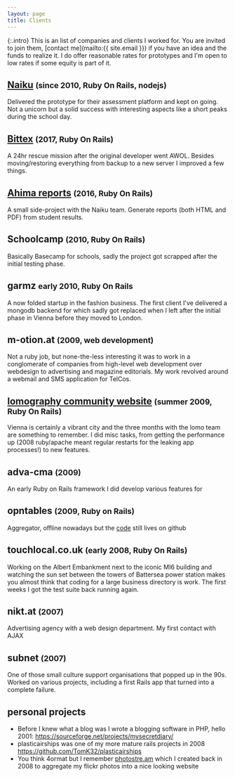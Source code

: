 ```yaml
---
layout: page
title: Clients
---
```


{:.intro}
  This is an list of companies and clients I worked for. You are invited to join them,
  [contact me](mailto:{{ site.email }}) if you have an idea and the funds to realize it. I do offer reasonable rates for prototypes
  and I'm open to low rates if some equity is part of it.

## [Naiku](https://naiku.net) <small class="meta">(since 2010, Ruby On Rails, nodejs)</small>
Delivered the prototype for their assessment platform and kept on going. Not a unicorn but a solid success with interesting aspects like a short peaks during the school day.

## [Bittex](http://portal.bittex.at) <small class="meta">(2017, Ruby On Rails)</small>
A 24hr rescue mission after the original developer went AWOL. Besides moving/restoring everything from backup to a new server I improved a few things.

## [Ahima reports](https://www.ahimareports.com) <small class="meta">(2016, Ruby On Rails)</small>
A small side-project with the Naiku team. Generate reports (both HTML and PDF) from student results.

## Schoolcamp <small class="meta">(2010, Ruby On Rails)</small>
Basically Basecamp for schools, sadly the project got scrapped after the initial testing phase.

## garmz <small class="meta">early 2010, Ruby On Rails</small>
A now folded startup in the fashion business. The first client I've delivered a mongodb backend for which sadly got replaced when I left after the initial phase in Vienna before they moved to London.

## m-otion.at <small class="meta">(2009, web development)</small>
Not a ruby job, but none-the-less interesting it was to work in a conglomerate of companies from high-level web development over webdesign to advertising and magazine editorials. My work revolved around a webmail and SMS application for TelCos.

## [lomography community website](https://www.lomography.com/homes) <small class="meta">(summer 2009, Ruby On Rails)</small>
Vienna is certainly a vibrant city and the three months with the lomo team are something to remember. I did misc tasks, from getting the performance up (2008 ruby/apache meant regular restarts for the leaking app processes!) to new features.

## adva-cma <small class="meta">(2009)</small>
An early Ruby on Rails framework I did develop various features for

## opntables <small class="meta">(2009, Ruby on Rails)</small>
Aggregator, offline nowadays but the [code](https://github.com/kohlhofer/open-tables) still lives on github

## touchlocal.co.uk <small class="meta">(early 2008, Ruby On Rails)</small>
Working on the Albert Embankment next to the iconic MI6 building and watching the sun set between the towers of Battersea power station makes you almost think that coding for a large business directory is work. The first weeks I got the test suite back running again.

## nikt.at <small class="meta">(2007)</small>
Advertising agency with a web design department. My first contact with AJAX

## subnet <small class="meta">(2007)</small>
One of those small culture support organisations that popped up in the 90s. Worked on various projects, including a first Rails app that turned into a complete failure.

## personal projects

* Before I knew what a blog was I wrote a blogging software in PHP, hello 2001: https://sourceforge.net/projects/mysecretdiary/
* plasticairships was one of my more mature rails projects in 2008 https://github.com/TomK32/plasticairships
* You think 4ormat but I remember [photostre.am](https://github.com/TomK32/photostre.am) which I created back in 2008 to aggregate my flickr photos into a nice looking website
